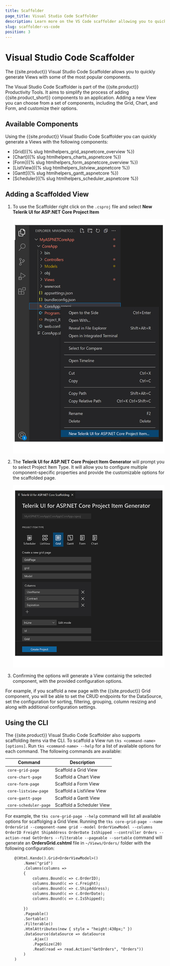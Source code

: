 ```yaml
---
title: Scaffolder
page_title: Visual Studio Code Scaffolder
description: Learn more on the VS Code scaffolder allowing you to quickly generate Views with some of the most popular Telerik UI for ASP.NET Core components.
slug: scaffolder-vs-code
position: 3
---
```


# Visual Studio Code Scaffolder

The {{site.product}} Visual Studio Code Scaffolder allows you to quickly generate Views with some of the most popular components.

The Visual Studio Code Scaffolder is part of the  {{site.product}} Productivity Tools. It aims to simplify the process of adding {{site.product_short}} components to an application. Adding a new View you can choose from a set of components, including the Grid, Chart, and Form, and customize their options.

## Available Components

Using the {{site.product}} Visual Studio Code Scaffolder you can quickly generate a Views with the following components:

* [Grid]({% slug htmlhelpers_grid_aspnetcore_overview %})
* [Chart]({% slug htmlhelpers_charts_aspnetcore %})
* [Form]({% slug htmlhelpers_form_aspnetcore_overview %})
* [ListView]({% slug htmlhelpers_listview_aspnetcore %})
* [Gantt]({% slug htmlhelpers_gantt_aspnetcore %})
* [Scheduler]({% slug htmlhelpers_scheduler_aspnetcore %})

## Adding a Scaffolded View

1. To use the Scaffolder right click on the `.csproj` file and select **New Telerik UI for ASP.NET Core Project Item**

    ![scaffolder-context-menu](images/aspnetcore-scaffolder-context-menu.jpg)

1. The **Telerik UI for ASP.NET Core Project Item Generator** will prompt you to select Project Item Type. It will allow you to configure multiple component-specific properties and provide the customizable options for the scaffolded page.

    ![scaffolder](images/aspnetcore-scaffolder.jpg)

1. Confirming the options will generate a View containig the selected component, with the provided configuration options.

For example, if you scaffold a new page with the {{site.product}} Grid component, you will be able to set the CRUD endpoints for the DataSource, set the configuration for sorting, filtering, grouping, column resizing and along with additional configuration settings.

## Using the CLI

The {{site.product}} Visual Studio Code Scaffolder also supports scaffolding items via the CLI. To scaffold a View run `tks <command-name> [options]`. Run `tks <command-name> --help` for a list of available options for each command. The following commands are available:

| Command | Description |
|---|---|
|`core-grid-page`       | Scaffold a Grid View      |
|`core-chart-page`      | Scaffold a Chart View     |
|`core-form-page`       | Scaffold a Form View      |
|`core-listview-page`   | Scaffold a ListView View  |
|`core-gantt-page`      | Scaffold a Gantt View     |
|`core-scheduler-page`  | Scaffold a Scheduler View |

For example, the `tks core-grid-page --help` command will list all available options for scaffolging a Grid View. Running the `tks core-grid-page --name OrdersGrid --component-name grid --model OrderViewModel --columns OrderID Freight ShipAddress OrderDate IsShipped --controller Orders --action-read GetOrders --filterable --pageable --sortable` command will generate an **OrdersGrid.cshtml** file in `~/Views/Orders/` folder with the following configuration:

```
    @(Html.Kendo().Grid<OrderViewModel>()
        .Name("grid")
        .Columns(columns =>
        {
            columns.Bound(c => c.OrderID);
            columns.Bound(c => c.Freight);
            columns.Bound(c => c.ShipAddress);
            columns.Bound(c => c.OrderDate);
            columns.Bound(c => c.IsShipped);
        
        })
        .Pageable()
        .Sortable()
        .Filterable()
        .HtmlAttributes(new { style = "height:430px;" })
        .DataSource(dataSource => dataSource
            .Ajax()
            .PageSize(20)
            .Read(read => read.Action("GetOrders", "Orders"))
        )
    )
```
